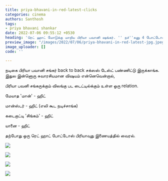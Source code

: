 ```yaml
---
title: priya-bhavani-in-red-latest-clicks
categories: cinema
authors: Santhosh
tags:
- priya bhavani shankar
date: 2022-07-06 09:55:12 +0530
heading: 'ரெட் ஹாட் மோடுக்கு மாறிய பிரியா பவானி ஷங்கர். '' நச்''சுனு 4 போட்டோஸ் இறக்கிருக்காங்க.  '
preview_image: "/images/2022/07/06/priya-bhavani-in-red-latest-jpg.jpeg"
image_uploader: []
code: ''

---
```

நடிகை பிரியா பவானி சங்கர் back to back சக்ஸஸ் டேஸ்ட் பண்ணிட்டு இருக்காங்க. இதுல இன்னொரு சுவாரசியமான விஷயம் என்னெவென்றால்,

பிரியா பவனி சங்கருக்கும் விலங்கு பட டைட்டில்க்கும் உள்ள ஒரு relation.

மேயாத 'மான்' - ஹிட்

மான்ஸ்டர் - ஹிட் (எலி கூட நடிச்சாங்க)

கடைகுட்டி 'சிங்கம்' - ஹிட்

யானை - ஹிட்

தற்போது ஒரு ரெட் ஹாட் போட்டோஸ் பிரியாவுது இணையத்தில் வைரல்.

![](/images/2022/07/06/priya-bhavani-shankar-yaanai-2-jpg.jpeg)

![](/images/2022/07/06/priya-bhavani-shankar-yaanai-1-jpg.jpeg)

![](/images/2022/07/06/priya-bhavani-shankar-yaanai-4-jpg.jpeg)

![](/images/2022/07/06/priya-bhavani-shankar-yaanai-3-jpg.jpeg)
